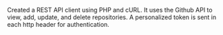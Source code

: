 Created a REST API client using PHP and cURL. It uses the Github API to view, add, update, and delete repositories. A personalized token is sent in each http header for authentication.
